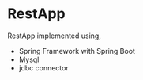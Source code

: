 # RestApp

RestApp implemented using,
- Spring Framework with Spring Boot
- Mysql
- jdbc connector

